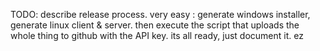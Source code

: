 TODO: describe release process. very easy : generate windows installer, generate linux client & server.
then execute the script that uploads the whole thing to github with the API key. its all ready, just document it.
ez